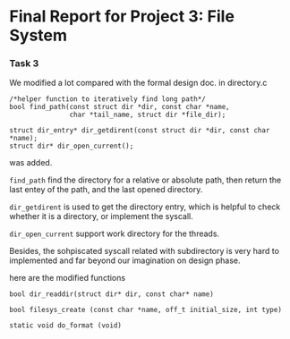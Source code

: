 Final Report for Project 3: File System
=======================================

### Task 3
We modified a lot compared with the formal design doc.
in directory.c

```
/*helper function to iteratively find long path*/
bool find_path(const struct dir *dir, const char *name,
               char *tail_name, struct dir *file_dir);

struct dir_entry* dir_getdirent(const struct dir *dir, const char *name);
struct dir* dir_open_current();
```

was added. 

`find_path` find the directory for a relative or absolute path, then return the last entey of the path, and the last opened directory.

`dir_getdirent` is used to get the directory entry, which is helpful to check whether it is a directory, or implement the syscall.

`dir_open_current` support work directory for the threads.

Besides, the sohpiscated syscall related with subdirectory is very hard to implemented and far beyond our imagination on design phase.

here are the modified functions
```
bool dir_readdir(struct dir* dir, const char* name)

bool filesys_create (const char *name, off_t initial_size, int type)

static void do_format (void)
```
